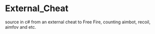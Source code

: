 # External_Cheat
source in c# from an external cheat to Free Fire, counting aimbot, recoil, aimfov and etc.
